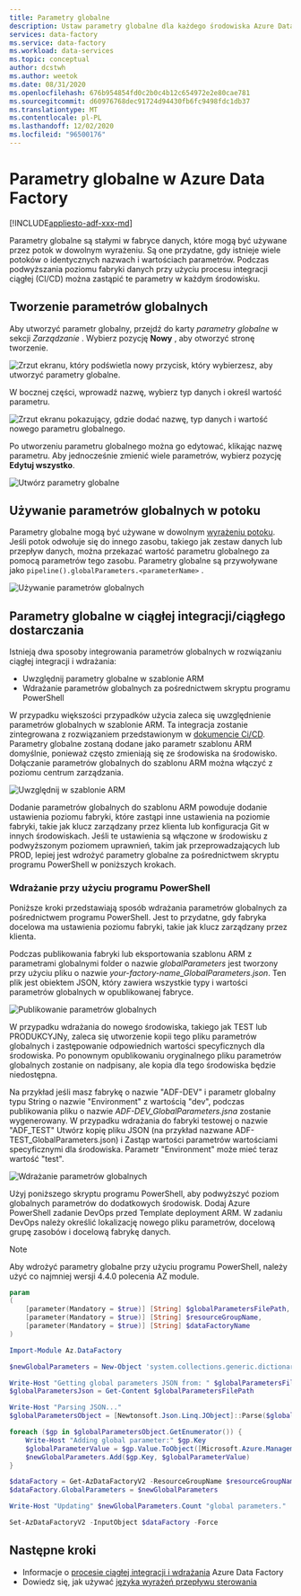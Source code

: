 ```yaml
---
title: Parametry globalne
description: Ustaw parametry globalne dla każdego środowiska Azure Data Factory
services: data-factory
ms.service: data-factory
ms.workload: data-services
ms.topic: conceptual
author: dcstwh
ms.author: weetok
ms.date: 08/31/2020
ms.openlocfilehash: 676b954854fd0c2b0c4b12c654972e2e80cae781
ms.sourcegitcommit: d60976768dec91724d94430fb6fc9498fdc1db37
ms.translationtype: MT
ms.contentlocale: pl-PL
ms.lasthandoff: 12/02/2020
ms.locfileid: "96500176"
---
```

# <a name="global-parameters-in-azure-data-factory"></a>Parametry globalne w Azure Data Factory

[!INCLUDE[appliesto-adf-xxx-md](includes/appliesto-adf-xxx-md.md)]

Parametry globalne są stałymi w fabryce danych, które mogą być używane przez potok w dowolnym wyrażeniu. Są one przydatne, gdy istnieje wiele potoków o identycznych nazwach i wartościach parametrów. Podczas podwyższania poziomu fabryki danych przy użyciu procesu integracji ciągłej (CI/CD) można zastąpić te parametry w każdym środowisku. 

## <a name="creating-global-parameters"></a>Tworzenie parametrów globalnych

Aby utworzyć parametr globalny, przejdź do karty *parametry globalne* w sekcji *Zarządzanie* . Wybierz pozycję **Nowy** , aby otworzyć stronę tworzenie.

![Zrzut ekranu, który podświetla nowy przycisk, który wybierzesz, aby utworzyć parametry globalne.](media/author-global-parameters/create-global-parameter-1.png)

W bocznej części, wprowadź nazwę, wybierz typ danych i określ wartość parametru.

![Zrzut ekranu pokazujący, gdzie dodać nazwę, typ danych i wartość nowego parametru globalnego.](media/author-global-parameters/create-global-parameter-2.png)

Po utworzeniu parametru globalnego można go edytować, klikając nazwę parametru. Aby jednocześnie zmienić wiele parametrów, wybierz pozycję **Edytuj wszystko**.

![Utwórz parametry globalne](media/author-global-parameters/create-global-parameter-3.png)

## <a name="using-global-parameters-in-a-pipeline"></a>Używanie parametrów globalnych w potoku

Parametry globalne mogą być używane w dowolnym [wyrażeniu potoku](control-flow-expression-language-functions.md). Jeśli potok odwołuje się do innego zasobu, takiego jak zestaw danych lub przepływ danych, można przekazać wartość parametru globalnego za pomocą parametrów tego zasobu. Parametry globalne są przywoływane jako `pipeline().globalParameters.<parameterName>` .

![Używanie parametrów globalnych](media/author-global-parameters/expression-global-parameters.png)

## <a name="global-parameters-in-cicd"></a><a name="cicd"></a> Parametry globalne w ciągłej integracji/ciągłego dostarczania

Istnieją dwa sposoby integrowania parametrów globalnych w rozwiązaniu ciągłej integracji i wdrażania:

* Uwzględnij parametry globalne w szablonie ARM
* Wdrażanie parametrów globalnych za pośrednictwem skryptu programu PowerShell

W przypadku większości przypadków użycia zaleca się uwzględnienie parametrów globalnych w szablonie ARM. Ta integracja zostanie zintegrowana z rozwiązaniem przedstawionym w [dokumencie Ci/CD](continuous-integration-deployment.md). Parametry globalne zostaną dodane jako parametr szablonu ARM domyślnie, ponieważ często zmieniają się ze środowiska na środowisko. Dołączanie parametrów globalnych do szablonu ARM można włączyć z poziomu centrum zarządzania.

![Uwzględnij w szablonie ARM](media/author-global-parameters/include-arm-template.png)

Dodanie parametrów globalnych do szablonu ARM powoduje dodanie ustawienia poziomu fabryki, które zastąpi inne ustawienia na poziomie fabryki, takie jak klucz zarządzany przez klienta lub konfiguracja Git w innych środowiskach. Jeśli te ustawienia są włączone w środowisku z podwyższonym poziomem uprawnień, takim jak przeprowadzających lub PROD, lepiej jest wdrożyć parametry globalne za pośrednictwem skryptu programu PowerShell w poniższych krokach.

### <a name="deploying-using-powershell"></a>Wdrażanie przy użyciu programu PowerShell

Poniższe kroki przedstawiają sposób wdrażania parametrów globalnych za pośrednictwem programu PowerShell. Jest to przydatne, gdy fabryka docelowa ma ustawienia poziomu fabryki, takie jak klucz zarządzany przez klienta.

Podczas publikowania fabryki lub eksportowania szablonu ARM z parametrami globalnymi folder o nazwie *globalParameters* jest tworzony przy użyciu pliku o nazwie *your-factory-name_GlobalParameters.json*. Ten plik jest obiektem JSON, który zawiera wszystkie typy i wartości parametrów globalnych w opublikowanej fabryce.

![Publikowanie parametrów globalnych](media/author-global-parameters/global-parameters-adf-publish.png)

W przypadku wdrażania do nowego środowiska, takiego jak TEST lub PRODUKCYJNy, zaleca się utworzenie kopii tego pliku parametrów globalnych i zastępowanie odpowiednich wartości specyficznych dla środowiska. Po ponownym opublikowaniu oryginalnego pliku parametrów globalnych zostanie on nadpisany, ale kopia dla tego środowiska będzie niedostępna.

Na przykład jeśli masz fabrykę o nazwie "ADF-DEV" i parametr globalny typu String o nazwie "Environment" z wartością "dev", podczas publikowania pliku o nazwie *ADF-DEV_GlobalParameters.jsna* zostanie wygenerowany. W przypadku wdrażania do fabryki testowej o nazwie "ADF_TEST" Utwórz kopię pliku JSON (na przykład nazwane ADF-TEST_GlobalParameters.json) i Zastąp wartości parametrów wartościami specyficznymi dla środowiska. Parametr "Environment" może mieć teraz wartość "test". 

![Wdrażanie parametrów globalnych](media/author-global-parameters/powershell-task.png)

Użyj poniższego skryptu programu PowerShell, aby podwyższyć poziom globalnych parametrów do dodatkowych środowisk. Dodaj Azure PowerShell zadanie DevOps przed Template deployment ARM. W zadaniu DevOps należy określić lokalizację nowego pliku parametrów, docelową grupę zasobów i docelową fabrykę danych.

> [!NOTE]
> Aby wdrożyć parametry globalne przy użyciu programu PowerShell, należy użyć co najmniej wersji 4.4.0 polecenia AZ module.

```powershell
param
(
    [parameter(Mandatory = $true)] [String] $globalParametersFilePath,
    [parameter(Mandatory = $true)] [String] $resourceGroupName,
    [parameter(Mandatory = $true)] [String] $dataFactoryName
)

Import-Module Az.DataFactory

$newGlobalParameters = New-Object 'system.collections.generic.dictionary[string,Microsoft.Azure.Management.DataFactory.Models.GlobalParameterSpecification]'

Write-Host "Getting global parameters JSON from: " $globalParametersFilePath
$globalParametersJson = Get-Content $globalParametersFilePath

Write-Host "Parsing JSON..."
$globalParametersObject = [Newtonsoft.Json.Linq.JObject]::Parse($globalParametersJson)

foreach ($gp in $globalParametersObject.GetEnumerator()) {
    Write-Host "Adding global parameter:" $gp.Key
    $globalParameterValue = $gp.Value.ToObject([Microsoft.Azure.Management.DataFactory.Models.GlobalParameterSpecification])
    $newGlobalParameters.Add($gp.Key, $globalParameterValue)
}

$dataFactory = Get-AzDataFactoryV2 -ResourceGroupName $resourceGroupName -Name $dataFactoryName
$dataFactory.GlobalParameters = $newGlobalParameters

Write-Host "Updating" $newGlobalParameters.Count "global parameters."

Set-AzDataFactoryV2 -InputObject $dataFactory -Force
```

## <a name="next-steps"></a>Następne kroki

* Informacje o [procesie ciągłej integracji i wdrażania](continuous-integration-deployment.md) Azure Data Factory
* Dowiedz się, jak używać [języka wyrażeń przepływu sterowania](control-flow-expression-language-functions.md)
